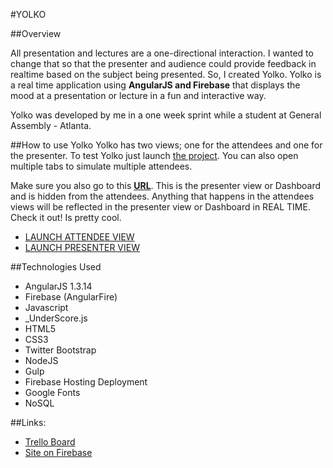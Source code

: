 #YOLKO

##Overview

All presentation and lectures are a one-directional interaction. 
I wanted to change that so that the presenter and audience could provide feedback in realtime based on the subject being presented. 
So, I created Yolko. Yolko is a real time application using **AngularJS and Firebase** that displays the mood at a presentation or lecture in a fun and interactive way.

Yolko was developed by me in a one week sprint while a student at General Assembly - Atlanta.

##How to use Yolko
Yolko has two views; one for the attendees and one for the presenter. 
To test Yolko just launch <a href="https://imyolko.firebaseapp.com/" target="_blank">the project</a>. You can also open multiple tabs to simulate multiple attendees. 

Make sure you also go to this <a href="https://imyolko.firebaseapp.com/#/results" target="_blank">**URL**</a>. This is the presenter view or Dashboard and is hidden from the attendees. 
Anything that happens in the attendees views will be reflected in the presenter view or Dashboard in REAL TIME. Check it out! Is pretty cool.

* <a href="https://imyolko.firebaseapp.com/" target="_blank">LAUNCH ATTENDEE VIEW</a>
* <a href="https://imyolko.firebaseapp.com/results" target="_blank">LAUNCH PRESENTER VIEW</a>

##Technologies Used

* AngularJS 1.3.14
* Firebase (AngularFire)
* Javascript
* _UnderScore.js
* HTML5
* CSS3
* Twitter Bootstrap
* NodeJS
* Gulp
* Firebase Hosting Deployment
* Google Fonts
* NoSQL

##Links:

* <a href="https://trello.com/b/N42Z9LUl/project-4-yolko" target="_blank">Trello Board</a>
* <a href="https://imyolko.firebaseapp.com/" target="_blank">Site on Firebase</a>





